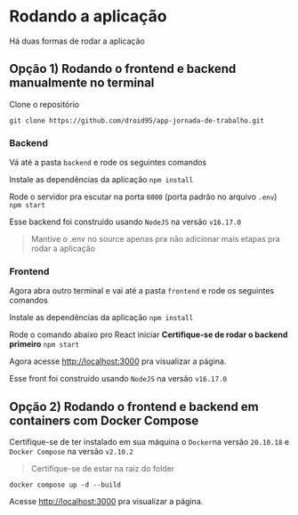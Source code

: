 # Rodando a aplicação
Há duas formas de rodar a aplicação

## Opção 1) Rodando o frontend e backend manualmente no terminal

Clone o repositório
```
git clone https://github.com/droid95/app-jornada-de-trabalho.git
```

### Backend

Vá até a pasta `backend` e rode os seguintes comandos

Instale as dependências da aplicação
```npm install```

Rode o servidor pra escutar na porta `8000` (porta padrão no arquivo `.env`)
```npm start```

Esse backend foi construído usando `NodeJS` na versão `v16.17.0`

> Mantive o .env no source apenas pra não adicionar mais etapas pra rodar a aplicação

### Frontend

Agora abra outro terminal e vai até a pasta `frontend` e rode os seguintes comandos

Instale as dependências da aplicação
```npm install```

Rode o comando abaixo pro React iniciar
**Certifique-se de rodar o backend primeiro**
```npm start```

Agora acesse [http://localhost:3000](http://localhost:3000) pra visualizar a página.

Esse front foi construído usando `NodeJS` na versão `v16.17.0`

## Opção 2) Rodando o frontend e backend em containers com Docker Compose

Certifique-se de ter instalado em sua máquina o `Docker`na versão `20.10.18` e `Docker Compose` na versão `v2.10.2`

> Certifique-se de estar na raiz do folder

```docker compose up -d --build```

Acesse [http://localhost:3000](http://localhost:3000) pra visualizar a página.
